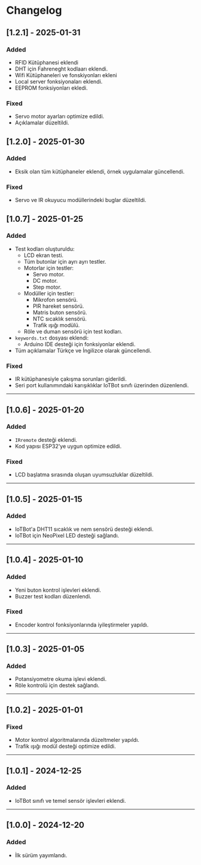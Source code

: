 # Changelog

## [1.2.1] - 2025-01-31
### Added
- RFID Kütüphanesi eklendi 
- DHT için Fahreneght kodlaarı eklendi. 
- Wifi Kütüphaneleri ve fonskiyonları ekleni 
- Local server fonksiyonaları eklendi. 
- EEPROM fonksiyonları ekledi.

### Fixed
- Servo motor ayarları optimize edildi. 
- Açıklamalar düzeltildi. 

## [1.2.0] - 2025-01-30
### Added
- Eksik olan tüm kütüphaneler eklendi, örnek uygulamalar güncellendi. 

### Fixed
- Servo ve IR okuyucu modüllerindeki buglar düzeltildi. 

## [1.0.7] - 2025-01-25
### Added
- Test kodları oluşturuldu:
  - LCD ekran testi.
  - Tüm butonlar için ayrı ayrı testler.
  - Motorlar için testler:
    - Servo motor.
    - DC motor.
    - Step motor.
  - Modüller için testler:
    - Mikrofon sensörü.
    - PIR hareket sensörü.
    - Matris buton sensörü.
    - NTC sıcaklık sensörü.
    - Trafik ışığı modülü.
  - Röle ve duman sensörü için test kodları.
- `keywords.txt` dosyası eklendi:
  - Arduino IDE desteği için fonksiyonlar eklendi.
- Tüm açıklamalar Türkçe ve İngilizce olarak güncellendi.

### Fixed
- IR kütüphanesiyle çakışma sorunları giderildi.
- Seri port kullanımındaki karışıklıklar IoTBot sınıfı üzerinden düzenlendi.

---

## [1.0.6] - 2025-01-20
### Added
- `IRremote` desteği eklendi.
- Kod yapısı ESP32'ye uygun optimize edildi.

### Fixed
- LCD başlatma sırasında oluşan uyumsuzluklar düzeltildi.

---

## [1.0.5] - 2025-01-15
### Added
- IoTBot'a DHT11 sıcaklık ve nem sensörü desteği eklendi.
- IoTBot için NeoPixel LED desteği sağlandı.

---

## [1.0.4] - 2025-01-10
### Added
- Yeni buton kontrol işlevleri eklendi.
- Buzzer test kodları düzenlendi.

### Fixed
- Encoder kontrol fonksiyonlarında iyileştirmeler yapıldı.

---

## [1.0.3] - 2025-01-05
### Added
- Potansiyometre okuma işlevi eklendi.
- Röle kontrolü için destek sağlandı.

---

## [1.0.2] - 2025-01-01
### Fixed
- Motor kontrol algoritmalarında düzeltmeler yapıldı.
- Trafik ışığı modül desteği optimize edildi.

---

## [1.0.1] - 2024-12-25
### Added
- IoTBot sınıfı ve temel sensör işlevleri eklendi.

---

## [1.0.0] - 2024-12-20
### Added
- İlk sürüm yayımlandı.
